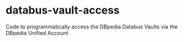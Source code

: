 # databus-vault-access
Code to programmatically access the DBpedia Databus Vaults via the DBpedia Unified Account
